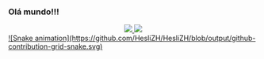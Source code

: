 ### Olá mundo!!!

<div align="center">
  <a href="https://instagram.com/hesli.azevedo">
  <img height="180em" src="https://github-readme-stats.vercel.app/api?username=HesliZH&show_icons=true&theme=dark&include_all_commits=true&count_private=true"/>
  <img height="180em" src="https://github-readme-stats.vercel.app/api/top-langs/?username=HesliZH&layout=compact&langs_count=7&theme=dark"/>
</div>

 <div>  
  ![Snake animation](https://github.com/HesliZH/HesliZH/blob/output/github-contribution-grid-snake.svg)
</div>
